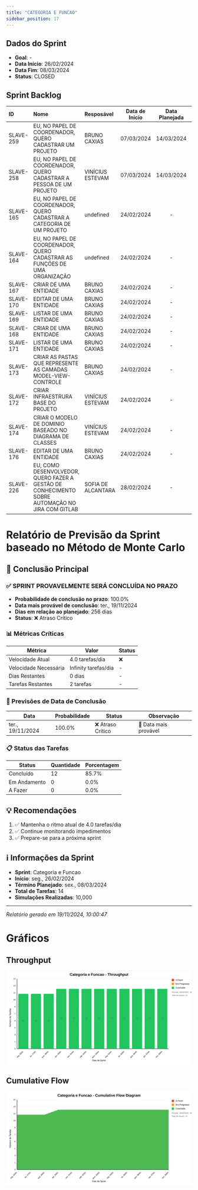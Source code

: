```yaml
---
title: "CATEGORIA E FUNCAO"
sidebar_position: 17
---
```

## Dados do Sprint
* **Goal**: -
* **Data Início**: 26/02/2024
* **Data Fim**: 08/03/2024
* **Status**: CLOSED

## Sprint Backlog

|ID |Nome |Resposável |Data de Inicío | Data Planejada | Status|
|:----    |:----|:--------  |:-------:       | :----------:  | :---: |
|SLAVE-259|EU, NO PAPEL DE COORDENADOR, QUERO CADASTRAR UM PROJETO|BRUNO CAXIAS|07/03/2024|14/03/2024|EM ANDAMENTO|
|SLAVE-258|EU, NO PAPEL DE COORDENADOR, QUERO CADASTRAR A PESSOA DE UM PROJETO|VINÍCIUS ESTEVAM|07/03/2024|14/03/2024|EM ANDAMENTO|
|SLAVE-165|EU, NO PAPEL DE COORDENADOR, QUERO CADASTRAR A CATEGORIA DE UM PROJETO|undefined|24/02/2024|-|CONCLUÍDO|
|SLAVE-164|EU, NO PAPEL DE COORDENADOR, QUERO CADASTRAR AS FUNÇÕES DE UMA ORGANIZAÇÃO|undefined|24/02/2024|-|CONCLUÍDO|
|SLAVE-167|CRIAR DE UMA ENTIDADE|BRUNO CAXIAS|24/02/2024|-|CONCLUÍDO|
|SLAVE-170|EDITAR DE UMA ENTIDADE|BRUNO CAXIAS|24/02/2024|-|CONCLUÍDO|
|SLAVE-169|LISTAR DE UMA ENTIDADE|BRUNO CAXIAS|24/02/2024|-|CONCLUÍDO|
|SLAVE-168|CRIAR DE UMA ENTIDADE|BRUNO CAXIAS|24/02/2024|-|CONCLUÍDO|
|SLAVE-171|LISTAR DE UMA ENTIDADE|BRUNO CAXIAS|24/02/2024|-|CONCLUÍDO|
|SLAVE-173|CRIAR AS PASTAS QUE REPRESENTE AS CAMADAS MODEL-VIEW-CONTROLE|BRUNO CAXIAS|24/02/2024|-|CONCLUÍDO|
|SLAVE-172|CRIAR INFRAESTRURA BASE DO PROJETO|VINÍCIUS ESTEVAM|24/02/2024|-|CONCLUÍDO|
|SLAVE-174|CRIAR O MODELO DE DOMINIO BASEADO NO DIAGRAMA DE CLASSES|VINÍCIUS ESTEVAM|24/02/2024|-|CONCLUÍDO|
|SLAVE-176|EDITAR DE UMA ENTIDADE|BRUNO CAXIAS|24/02/2024|-|CONCLUÍDO|
|SLAVE-226|EU, COMO DESENVOLVEDOR, QUERO FAZER A GESTÃO DE CONHECIMENTO SOBRE AUTOMAÇÃO NO JIRA COM GITLAB|SOFIA DE ALCANTARA|28/02/2024|-|CONCLUÍDO|

# Relatório de Previsão da Sprint baseado no Método de Monte Carlo

## 🎯 Conclusão Principal

### ✅ SPRINT PROVAVELMENTE SERÁ CONCLUÍDA NO PRAZO

- **Probabilidade de conclusão no prazo**: 100.0%
- **Data mais provável de conclusão**: ter., 19/11/2024
- **Dias em relação ao planejado**: 256 dias
- **Status**: ❌ Atraso Crítico

### 📊 Métricas Críticas

| Métrica | Valor | Status |
|---------|--------|--------|
| Velocidade Atual | 4.0 tarefas/dia | ❌ |
| Velocidade Necessária | Infinity tarefas/dia | - |
| Dias Restantes | 0 dias | - |
| Tarefas Restantes | 2 tarefas | - |

### 📅 Previsões de Data de Conclusão

| Data | Probabilidade | Status | Observação |
|------|---------------|---------|------------|
| ter., 19/11/2024 | 100.0% | ❌ Atraso Crítico | 📍 Data mais provável |

### 📋 Status das Tarefas

| Status | Quantidade | Porcentagem |
|--------|------------|-------------|
| Concluído | 12 | 85.7% |
| Em Andamento | 0 | 0.0% |
| A Fazer | 0 | 0.0% |

## 💡 Recomendações

1. ✅ Mantenha o ritmo atual de 4.0 tarefas/dia
2. ✅ Continue monitorando impedimentos
3. ✅ Prepare-se para a próxima sprint

## ℹ️ Informações da Sprint

- **Sprint**: Categoria e Funcao
- **Início**: seg., 26/02/2024
- **Término Planejado**: sex., 08/03/2024
- **Total de Tarefas**: 14
- **Simulações Realizadas**: 10,000

---
*Relatório gerado em 19/11/2024, 10:00:47*

# Gráficos
## Throughput
![Throughput](./charts/throughput-17.svg)
## Cumulative Flow
![ Cumulative Flow](./charts/cfd-17.svg)

